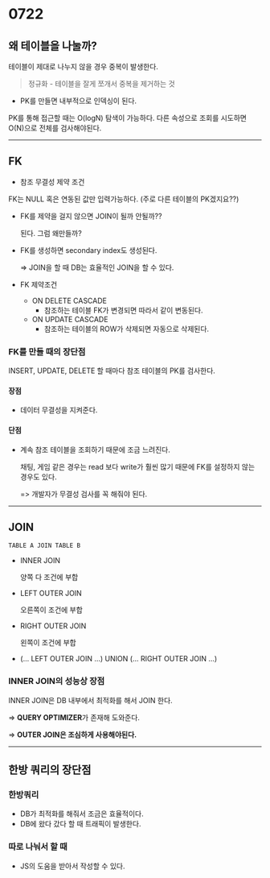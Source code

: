 # 0722

## 왜 테이블을 나눌까?

테이블이 제대로 나누지 않을 경우 중복이 발생한다. 

> 정규화 - 테이블을 잘게 쪼개서 중복을 제거하는 것

- PK를 만들면 내부적으로 인덱싱이 된다. 

PK를 통해 접근할 때는 O(logN) 탐색이 가능하다.  다른 속성으로 조회를 시도하면 O(N)으로 전체를 검사해야된다. 

---

## FK

- 참조 무결성 제약 조건

FK는 NULL 혹은 연동된 값만 입력가능하다. (주로 다른 테이블의 PK겠지요??)

- FK를 제약을 걸지 않으면 JOIN이 될까 안될까?? 

  된다. 그럼 왜만들까?

- FK를 생성하면 secondary index도 생성된다. 

  => JOIN을 할 때 DB는 효율적인 JOIN을 할 수 있다. 

- FK 제약조건 
  - ON DELETE CASCADE 
    - 참조하는 테이블 FK가 변경되면 따라서 같이 변동된다.
  - ON UPDATE CASCADE
    - 참조하는 테이블의 ROW가 삭제되면 자동으로 삭제된다. 

### FK를 만들 때의 장단점

INSERT, UPDATE, DELETE 할 때마다 참조 테이블의 PK를 검사한다.

#### 장점

- 데이터 무결성을 지켜준다.

#### 단점

- 계속 참조 테이블을 조회하기 때문에 조금 느려진다. 

  채팅, 게임 같은 경우는 read 보다 write가 훨씬 많기 때문에 FK를 설정하지 않는 경우도 있다. 

  => 개발자가 무결성 검사를 꼭 해줘야 된다. 



---

## JOIN

`TABLE A JOIN TABLE B`

- INNER JOIN 

  양쪽 다 조건에 부합

- LEFT OUTER JOIN

  오른쪽이 조건에 부합

- RIGHT OUTER JOIN

  왼쪽이 조건에 부합

- (... LEFT OUTER JOIN ...) UNION (... RIGHT OUTER JOIN ...)  



### INNER JOIN의 성능상 장점

INNER JOIN은 DB 내부에서 최적화를 해서 JOIN 한다.

=> **QUERY OPTIMIZER**가 존재해 도와준다.

=> **OUTER JOIN은 조심하게 사용해야된다.** 

---

## 한방 쿼리의 장단점

### 한방쿼리

- DB가 최적화를 해줘서 조금은 효율적이다.
- DB에 왔다 갔다 할 때 트래픽이 발생한다.

### 따로 나눠서 할 때

- JS의 도움을 받아서 작성할 수 있다. 